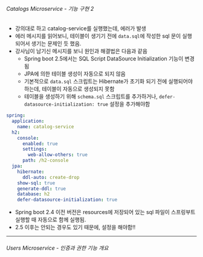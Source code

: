 ###### Catalogs Microservice - 기능 구현 2

- 강의대로 하고 catalog-service를 실행했는데, 에러가 발생
- 에러 메시지를 읽어보니, 테이블이 생기기 전에 `data.sql`에 작성한 sql 문이 실행되어서 생기는 문제인 듯 했음.
- 강사님이 남기신 메시지를 보니 원인과 해결법은 다음과 같음
  - Spring boot 2.5에서는 SQL Script DataSource Initialization 기능이 변경됨
  - JPA에 의한 테이블 생성이 자동으로 되지 않음
  - 기본적으로 `data.sql` 스크립트는 Hibernate가 초기화 되기 전에 실행되어야 하는데, 테이블이 자동으로 생성되지 못함
  - 테이블을 생성하기 위해 `schema.sql` 스크립트를 추가하거나, `defer-datasource-initialization: true` 설정을 추가해야함 

```yaml
spring:
  application:
    name: catalog-service
  h2:
    console:
      enabled: true
      settings:
        web-allow-others: true
      path: /h2-console
  jpa:
    hibernate:
      ddl-auto: create-drop
    show-sql: true
    generate-ddl: true
    database: h2
    defer-datasource-initialization: true
```

- Spring boot 2.4 이전 버전은 resources에 저장되어 있는 sql 파일이 스프링부트 실행할 때 자동으로 함께 실행됨.
- 2.5 이후는 안되는 경우도 있기 때문에, 설정을 해야함!!

---

###### Users Microservice - 인증과 권한 기능 개요